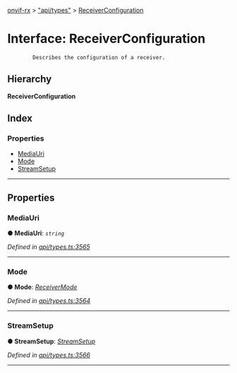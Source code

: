 [onvif-rx](../README.md) > ["api/types"](../modules/_api_types_.md) > [ReceiverConfiguration](../interfaces/_api_types_.receiverconfiguration.md)

# Interface: ReceiverConfiguration

```
        Describes the configuration of a receiver.
```

## Hierarchy

**ReceiverConfiguration**

## Index

### Properties

* [MediaUri](_api_types_.receiverconfiguration.md#mediauri)
* [Mode](_api_types_.receiverconfiguration.md#mode)
* [StreamSetup](_api_types_.receiverconfiguration.md#streamsetup)

---

## Properties

<a id="mediauri"></a>

###  MediaUri

**● MediaUri**: *`string`*

*Defined in [api/types.ts:3565](https://github.com/patrickmichalina/onvif-rx/blob/f117e44/src/api/types.ts#L3565)*

___
<a id="mode"></a>

###  Mode

**● Mode**: *[ReceiverMode](../enums/_api_types_.receivermode.md)*

*Defined in [api/types.ts:3564](https://github.com/patrickmichalina/onvif-rx/blob/f117e44/src/api/types.ts#L3564)*

___
<a id="streamsetup"></a>

###  StreamSetup

**● StreamSetup**: *[StreamSetup](_api_types_.streamsetup.md)*

*Defined in [api/types.ts:3566](https://github.com/patrickmichalina/onvif-rx/blob/f117e44/src/api/types.ts#L3566)*

___

